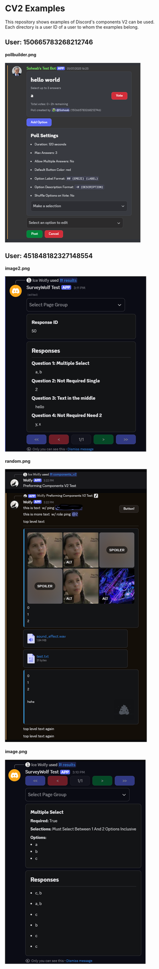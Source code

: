 # CV2 Examples

This repository shows examples of Discord's components V2 can be used. Each directory is a user ID of a user to whom the examples belong.


## User: 150665783268212746

#### pollbuilder.png
![pollbuilder.png](150665783268212746/pollbuilder.png)


## User: 451848182327148554

#### image2.png
![image2.png](451848182327148554/image2.png)

#### random.png
![random.png](451848182327148554/random.png)

#### image.png
![image.png](451848182327148554/image.png)




